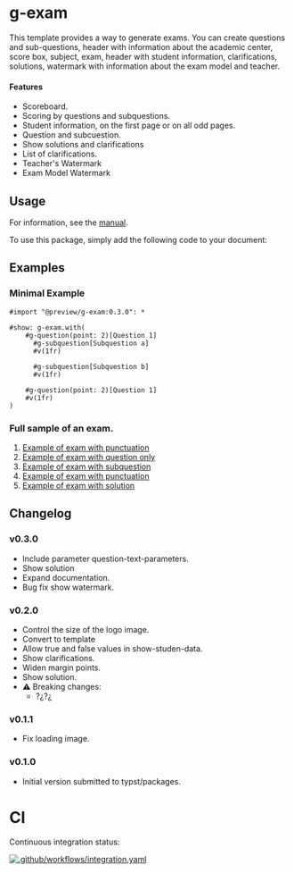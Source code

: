 # g-exam 

This template provides a way to generate exams. You can create questions and sub-questions, header with information about the academic center, score box, subject, exam, header with student information, clarifications, solutions, watermark with information about the exam model and teacher.

#### Features 

- Scoreboard.
- Scoring by questions and subquestions.
- Student information, on the first page or on all odd pages.
- Question and subcuestion.
- Show solutions and clarifications
- List of clarifications.
- Teacher's Watermark
- Exam Model Watermark

## Usage 

For information, see the [manual](./doc/manual.pdf). 

To use this package, simply add the following code to your document:

## Examples 

### Minimal Example

```typ
#import "@preview/g-exam:0.3.0": *

#show: g-exam.with(
    #g-question(point: 2)[Question 1]
      #g-subquestion[Subquestion a]
      #v(1fr)
      
      #g-subquestion[Subquestion b]
      #v(1fr)

    #g-question(point: 2)[Question 1]
    #v(1fr)
)
```

### Full sample of an exam.

  1. [Example of exam with punctuation](examples/exam-001.pdf)
  1. [Example of exam with question only](examples/exam-002.pdf)
  1. [Example of exam with subquestion](examples/exam-003.pdf)
  1. [Example of exam with punctuation](examples/exam-005.pdf)
  1. [Example of exam with solution](examples/exam-005.pdf)

## Changelog

### v0.3.0

- Include parameter question-text-parameters.
- Show solution
- Expand documentation.
- Bug fix show watermark.

### v0.2.0

- Control the size of the logo image.
- Convert to template
- Allow true and false values in show-studen-data.
- Show clarifications.
- Widen margin points.
- Show solution.
- ⚠️ Breaking changes:
  - ?¿?¿

### v0.1.1

- Fix loading image.

### v0.1.0

- Initial version submitted to typst/packages.


# CI

Continuous integration status:

[![.github/workflows/integration.yaml](https://github.com/MatheSchool/typst-g-exam/actions/workflows/integration.yaml/badge.svg)](https://github.com/MatheSchool/typst-g-exam/actions/workflows/integration.yaml)
